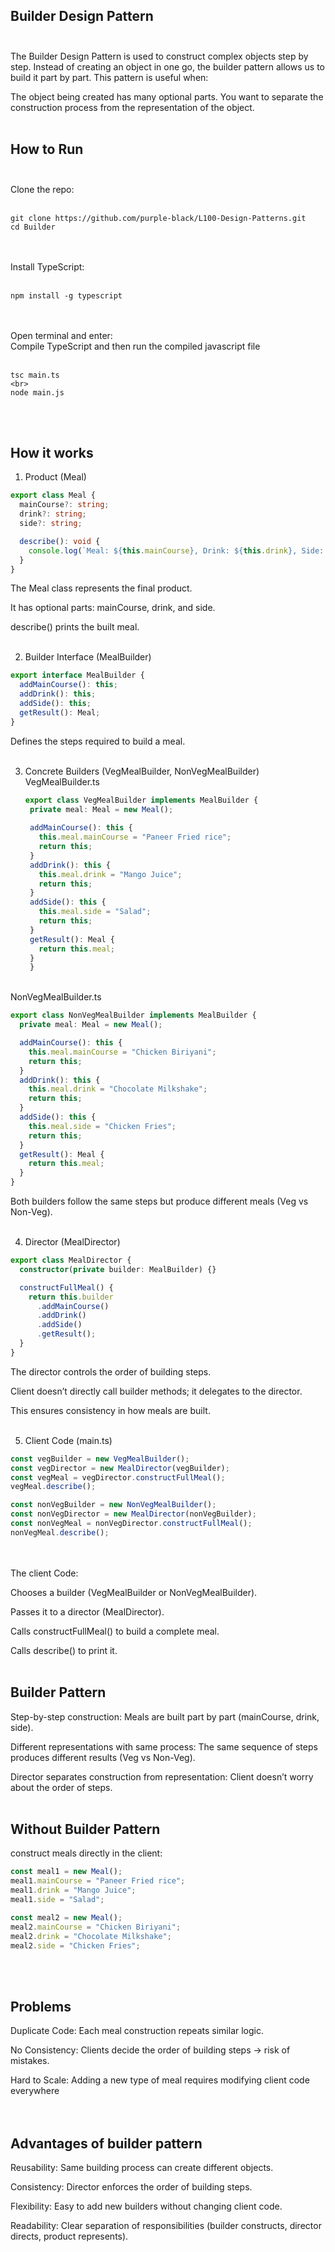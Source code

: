 ## Builder Design Pattern <br> <br>

The Builder Design Pattern is used to construct complex objects step by step.
Instead of creating an object in one go, the builder pattern allows us to build it part by part.
This pattern is useful when: <br>

The object being created has many optional parts.
You want to separate the construction process from the representation of the object. <br> <br>

##  How to Run <br> <br>

Clone the repo: <br> <br>

```
git clone https://github.com/purple-black/L100-Design-Patterns.git
cd Builder
```
<br> <br>
Install TypeScript: <br> <br>

```
npm install -g typescript
```
<br> <br>
Open terminal and enter: <br>
Compile TypeScript and then run the compiled javascript file <br> <br>

```
tsc main.ts
<br>
node main.js
```
 <br> <br>
## How it works

1. Product (Meal) <br>

```ts
export class Meal {
  mainCourse?: string;
  drink?: string;
  side?: string;

  describe(): void {
    console.log(`Meal: ${this.mainCourse}, Drink: ${this.drink}, Side: ${this.side}`);
  }
}
``` 
The Meal class represents the final product. <br>

It has optional parts: mainCourse, drink, and side. <br>

describe() prints the built meal. <br> <br>

2. Builder Interface (MealBuilder) <br>

```ts
export interface MealBuilder {
  addMainCourse(): this;
  addDrink(): this;
  addSide(): this;
  getResult(): Meal;
}
```

Defines the steps required to build a meal. <br> <br>

3. Concrete Builders (VegMealBuilder, NonVegMealBuilder) <br>
   VegMealBuilder.ts
   ```ts
   export class VegMealBuilder implements MealBuilder {
    private meal: Meal = new Meal();
  
    addMainCourse(): this {
      this.meal.mainCourse = "Paneer Fried rice";
      return this;
    }
    addDrink(): this {
      this.meal.drink = "Mango Juice";
      return this;
    }
    addSide(): this {
      this.meal.side = "Salad";
      return this;
    }
    getResult(): Meal {
      return this.meal;
    }
    }
    ```
<br>
NonVegMealBuilder.ts<br>

```ts
export class NonVegMealBuilder implements MealBuilder {
  private meal: Meal = new Meal();

  addMainCourse(): this {
    this.meal.mainCourse = "Chicken Biriyani";
    return this;
  }
  addDrink(): this {
    this.meal.drink = "Chocolate Milkshake";
    return this;
  }
  addSide(): this {
    this.meal.side = "Chicken Fries";
    return this;
  }
  getResult(): Meal {
    return this.meal;
  }
}
```

Both builders follow the same steps but produce different meals (Veg vs Non-Veg). <br> <br>

4. Director (MealDirector) <br>

```ts
export class MealDirector {
  constructor(private builder: MealBuilder) {}

  constructFullMeal() {
    return this.builder
      .addMainCourse()
      .addDrink()
      .addSide()
      .getResult();
  }
}
```

The director controls the order of building steps. <br>

Client doesn’t directly call builder methods; it delegates to the director. <br>

This ensures consistency in how meals are built. <br> <br>

5. Client Code (main.ts) <br>

```ts
const vegBuilder = new VegMealBuilder();
const vegDirector = new MealDirector(vegBuilder);
const vegMeal = vegDirector.constructFullMeal();
vegMeal.describe();

const nonVegBuilder = new NonVegMealBuilder();
const nonVegDirector = new MealDirector(nonVegBuilder);
const nonVegMeal = nonVegDirector.constructFullMeal();
nonVegMeal.describe();
```
<br> <br>
The client Code: <br>

Chooses a builder (VegMealBuilder or NonVegMealBuilder). <br>

Passes it to a director (MealDirector). <br>

Calls constructFullMeal() to build a complete meal. <br>

Calls describe() to print it. <br> <br>


## Builder Pattern <br>
Step-by-step construction: Meals are built part by part (mainCourse, drink, side). <br>

Different representations with same process: The same sequence of steps produces different results (Veg vs Non-Veg). <br>

Director separates construction from representation: Client doesn’t worry about the order of steps. <br> <br>

## Without Builder Pattern <br>

construct meals directly in the client: <br>

```ts
const meal1 = new Meal();
meal1.mainCourse = "Paneer Fried rice";
meal1.drink = "Mango Juice";
meal1.side = "Salad";

const meal2 = new Meal();
meal2.mainCourse = "Chicken Biriyani";
meal2.drink = "Chocolate Milkshake";
meal2.side = "Chicken Fries";
```
 <br> <br>
## Problems <br>

Duplicate Code: Each meal construction repeats similar logic. <br>

No Consistency: Clients decide the order of building steps → risk of mistakes. <br>

Hard to Scale: Adding a new type of meal requires modifying client code everywhere<br>
<br> <br>
## Advantages of builder pattern <br>

Reusability: Same building process can create different objects. <br>

Consistency: Director enforces the order of building steps. <br>

Flexibility: Easy to add new builders without changing client code. <br>

Readability: Clear separation of responsibilities (builder constructs, director directs, product represents).
